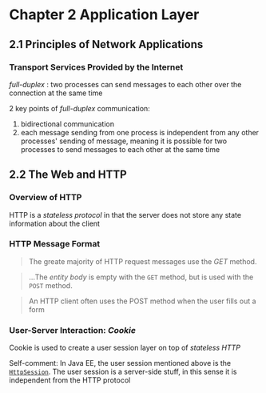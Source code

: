 # Chapter 2 Application Layer
## 2.1 Principles of Network Applications
### Transport Services Provided by the Internet
*full-duplex* : two processes can send messages to each other over the connection at the same time

2 key points of *full-duplex* communication:
 1. bidirectional communication
 2. each message sending from one process is independent from any other processes' sending of message, meaning it is possible for two processes to send messages to each other at the same time 

## 2.2 The Web and HTTP
### Overview of HTTP
HTTP is a *stateless protocol* in that the server does not store any state information about the client

### HTTP Message Format
> The greate majority of HTTP request messages use the *GET* method.

> ...The *entity body* is empty with the `GET` method, but is used with the `POST` method.

> An HTTP client often uses the POST method when the user fills out a form

### User-Server Interaction: *Cookie*
Cookie is used to create a user session layer on top of *stateless HTTP*

Self-comment: In Java EE, the user session mentioned above is the [`HttpSession`](https://docs.oracle.com/javaee/7/api/javax/servlet/http/HttpSession.html). The user session is a server-side stuff, in this sense it is independent from the HTTP protocol
